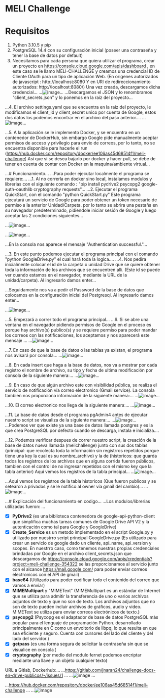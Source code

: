 # MELI Challenge

# Requisitos
1. Python 3.10.5 y pip
2. PostgreSQL 14.4 con su configuración inicial (poseer una contraseña y tener la base de datos por default)
3. Necesitamos para cada persona que quiera utilizar el programa, crear un proyecto en https://console.cloud.google.com/apis/dashboard , en este caso se le llamo MELI-CHALLENGE y creamos una credencial ID de Cliente OAuth para un tipo de aplicación Web. (En origenes autorizados de javascript : http://localhost:8080 Y en URI de redireccionamiento autorizados: http://localhost:8080/) Una vez creada, descargamos dicha credencial...
...![image](https://user-images.githubusercontent.com/32200374/176302473-4123b4a6-858a-4e26-96f4-0ac2755f0e8a.png)...
...Descargamos el JSON y lo renombramos "client_secrets.json" y lo ponemos en la raiz del proyecto...

...4. El archivo settings.yaml que se encuentra en la raiz del proyecto, le modificamos el client_id y client_secret unico por cuenta de Google, estos dos datos los podemos encontrar en el archivo del paso anterior....
...![image](https://user-images.githubusercontent.com/32200374/176304363-5120f810-479c-439a-9f6c-b4c3858cc696.png)...


...5. A la aplicación se le implemento Docker, y se encuentra en un contenedor de DockerHub, sin embargo Google pide manualmente aceptar permisos de acceso y privilegio para envio de correos, por lo tanto, no se encuentra disponible para hacerle el run (https://hub.docker.com/repository/docker/ee106as45d68514f1/meli-challenge) Así que si se desea bajarlo por docker y hacer pull, se debe de tener en cuenta de contar con Docker en la maquina/ambiente virtual...


...# Funcionamiento...
...Para poder ejecutar localmente el programa se requiere:...
...1. Al no correrla en docker sino local, instalamos modulos y librerias con el siguiente comando : "pip install pydrive2 psycopg2 google-auth-oauthlib cryptography requests"...
...2. Ejecutar el programa QuickStart, con el comando "python QuickStart.py" Este programa ejecutará un servicio de Google para poder obtener un token necesario de permiso a la anterior Unidad/Carpeta. por lo tanto se abrira una pestaña en su navegador predeterminado, pidiendole iniciar sesión de Google y luego aceptar las 2 condiciones siguientes...

...![image](https://user-images.githubusercontent.com/32200374/176259664-e1379d30-fbcf-4f7f-84e0-9063b77667f8.png)...

...![image](https://user-images.githubusercontent.com/32200374/176259734-7675925a-9487-4567-937a-39b6da580438.png)...

...En la consola nos aparece el mensaje "Authentication successful."...

...3. En este punto podemos ejecutar el programa principal con el comando "python GoogleDrive.py" el cual hará toda la logica....
...4. Nos pedira inicialmente colocar el id de la carpeta o unidad Drive que se quiere obtener toda la información de los archivos que se encuentren allí.  (Este id se puede ver cuando estamos en el navegador, mediante la URL de la unidad/carpeta). Al ingresarlo damos enter...

...Seguidamente nos va a pedir el Password de la base de datos que colocamos en la configuración inicial del Postgresql. Al ingresarlo damos enter...

...![image](https://user-images.githubusercontent.com/32200374/176264568-e1f539a0-4bc7-4378-8b5c-1c62f025e312.png)...

...5. Empezará a correr todo el programa principal...
...6. Si se abre una ventana en el navegador pidiendo permisos de Google en el proceso es porque hay archivo(s) publico(s) y se requiere permiso para poder mandar los correos con las notificaciones, los aceptamos y nos aparecerá este mensaje ...
...![image](https://user-images.githubusercontent.com/32200374/176282401-dc0ab5d5-2dd0-49ab-a0a9-483fc4101722.png)...

...7. En caso de que la base de datos o las tablas ya existan, el programa nos avisará por consola...
...![image](https://user-images.githubusercontent.com/32200374/176282804-4859ce3b-9699-43cd-872b-355acfd6a0af.png)...

...8. En cada insert que haga a la base de datos, nos va a mostrar por cada registro el nombre de archivo, su tipo y fecha de ultima modificación por consola de la siguiente manera:...
...![image](https://user-images.githubusercontent.com/32200374/176284167-de6a16a5-0e5c-4549-8440-026d834b97a0.png)...

...9. En caso de que algún archivo este con visibilidad pública, se realiza el servicio de notificación vía correo electronico (Gmail service). La consola tambien nos proporciona información de la siguiente manera:...
...![image](https://user-images.githubusercontent.com/32200374/176284425-9f2aa6ad-f957-4bf7-affe-9a085a6c6169.png)...

...10. El correo electronico nos llega de la siguiente manera:...
...![image](https://user-images.githubusercontent.com/32200374/176284579-acd0ad47-cc61-4693-b903-59c5f12b1d54.png)...

...11. La base de datos desde el programa pgAdmin4 antes de ejecutar nuestro script se visualiza de la siguiente manera:...
...![image](https://user-images.githubusercontent.com/32200374/176285120-a9d1216d-92d0-406d-bac1-41e1195df107.png)...
...Podemos ver que existe ya una base de datos llamada postgres y es la que crea PostgreSQL por defecto cuando se descarga, instala e inicializa....


...12. Podemos verificar despues de correr nuestro script, la creación de la base de datos nueva llamada (melichallenge) junto con sus dos tablas (principal: que recolecta toda la información sin registrros repetidos porque tiene una key la cual es su nombre_archivo) y la de (historicos: que guarda todos los registros de los archivos que en alguna corrida fueron públicos, tambien con el control de no ingresar repetidos con el mismo key que la tabla anterior)
Aqui vemos los registros de la tabla principal...
...![image](https://user-images.githubusercontent.com/32200374/176285713-aee3cddc-60f9-473c-984d-27d0c73ebd3f.png)...

...Aqui vemos los registros de la tabla historicos (Que fueron publicos y se setearon a privados y se le notifico al owner vía gmail del cambio)...
...![image](https://user-images.githubusercontent.com/32200374/176285876-87784c64-b5e9-4b1d-84af-8f241055a31c.png)...


...# Explicación del funcionamiento en codigo...
...Los modulos/librerias utilizadas fueron: ...
- [x] **PyDrive2** (es una biblioteca contenedora de google-api-python-client que simplifica muchas tareas comunes de Google Drive API V2 y la autenticación como tal para Google y GoogleDrive)
- [x] **Create_Service** es un metodo implementado en el script Google.py y utilizado por nuestrro script principal GoogleDrive.py (Es utilizado para crear un servicio de google dado un cliente, api_name, api_version y scopes. En nuestrro caso, como tenemos nuestras propias credenciales brindadas por Google en el archivo client_secrets.json que descargamos de https://console.cloud.google.com/apis/credentials?project=meli-challenge-354322 se las proporcionamos al servicio junto con el alcance https://mail.google.com/ para poder enviar correos electronicos con el API de gmail)
- [x] **base64** (Utilizado para poder codificar todo el contenido del correo que vamos a enviar)
- [x] **MIMEMultipart** y "MIMEText" (MIMEMultipart es un estándar de Internet que se utiliza para admitir la transferencia de uno o varios archivos adjuntos de texto y que no son de texto. Los archivos adjuntos que no son de texto pueden incluir archivos de gráficos, audio y video. MIMEText se utiliza para enviar correos electrónicos de texto.)
- [x] **psycopg2** (Psycopg es el adaptador de base de datos PostgreSQL más popular para el lenguaje de programación Python. desarrollado principalmente en C como un envoltorio de libpq, lo que resulta en que sea eficiente y seguro. Cuenta con cursores del lado del cliente y del lado del servidor.)
- [x] **getpass** (es una forma segura de solicitar la contraseña sin que se visualice en consola )
- [x] **cryptography** (por medio del modulo fernet podemos encriptar mediante una llave y un objeto cualquier texto)
 
URL a Gitlab, Dockerhub:...
...https://gitlab.com/jnaran24/challenge-docs-en-drive-publicos/-/issues/1 ...
...![image](https://user-images.githubusercontent.com/32200374/176305944-fdb7c621-c366-4297-ab39-23ee708f9052.png) ...

...https://hub.docker.com/repository/docker/ee106as45d68514f1/meli-challenge ...
...![image](https://user-images.githubusercontent.com/32200374/176306039-d65456fd-70cc-4336-b11d-152f9dc466d0.png)


